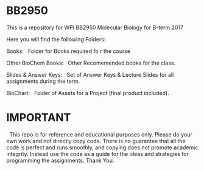 # BB2950
This is a repository for WPI BB2950 Molecular Biology for B-term 2017


Here you will find the following Folders:


Books:
&nbsp;	  Folder for Books required fo r the course


Other BioChem Books:
&nbsp;    Other Recomemended books for the class.


Slides & Answer Keys:
&nbsp;    Set of Answer Keys & Lecture Slides for all assignments during the term.


BioChart:
&nbsp;    Folder of Assets for a Project (final product included).



# IMPORTANT

&nbsp;  This repo is for reference and educational purposes only. Please do your own work and not directly copy code. There is no guarantee that all the code is perfect and runs smoothly, and copying does not promote academic integrity. Instead use the code as a guide for the ideas and strategies for programming the assignments. Thank You.


    

